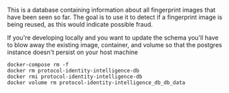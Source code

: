 This is a database containing information about all fingerprint images that have been seen so far.  The goal is to use
it to detect if a fingerprint image is being reused, as this would indicate possible fraud.

If you're developing locally and you want to update the schema you'll have to blow away the existing image, container,
and volume so that the postgres instance doesn't persist on your host machine

```
docker-compose rm -f
docker rm protocol-identity-intelligence-db
docker rmi protocol-identity-intelligence-db
docker volume rm protocol-identity-intelligence_db_db_data
```
